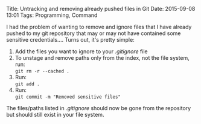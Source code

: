 Title: Untracking and removing already pushed files in Git
Date: 2015-09-08 13:01
Tags: Programming, Command

I had the problem of wanting to remove and ignore files that I have already pushed to my git repository that may or may not have contained some sensitive credentials.... Turns out, it's pretty simple:

1. Add the files you want to ignore to your *.gitignore* file  
2. To unstage and remove paths only from the index, not the file system, run:  
`git rm -r --cached .`
3. Run:  
`git add .`
4. Run:  
`git commit -m "Removed sensitive files"`

The files/paths listed in *.gitignore* should now be gone from the repository but should still exist in your file system.
